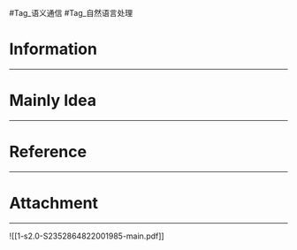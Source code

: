 #Tag_语义通信 #Tag_自然语言处理 
# Information
---


# Mainly Idea
---


# Reference
---


# Attachment
---
![[1-s2.0-S2352864822001985-main.pdf]]